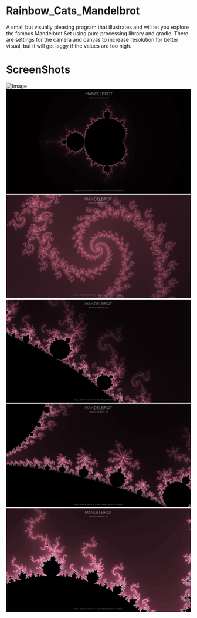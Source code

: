 # Rainbow_Cats_Mandelbrot
 A small but visually pleasing program that illustrates and will let you explore the famous Mandelbrot Set using pure processing library and gradle. 
 There are settings for the camera and canvas to increase resolution for better visual, but it will get laggy if the values are too high.

# ScreenShots
![Image](https://github.com/UxxHans/Rainbow_Cats_Mandelbrot/blob/main/pictures/Demostration.gif)
![Image](https://github.com/UxxHans/Rainbow_Cats_Mandelbrot/blob/main/pictures/Mandelbrot%2005.jpg)
![Image](https://github.com/UxxHans/Rainbow_Cats_Mandelbrot/blob/main/pictures/Mandelbrot%2004.jpg)
![Image](https://github.com/UxxHans/Rainbow_Cats_Mandelbrot/blob/main/pictures/Mandelbrot%2003.jpg)
![Image](https://github.com/UxxHans/Rainbow_Cats_Mandelbrot/blob/main/pictures/Mandelbrot%2001.jpg)
![Image](https://github.com/UxxHans/Rainbow_Cats_Mandelbrot/blob/main/pictures/Mandelbrot%2002.jpg)
